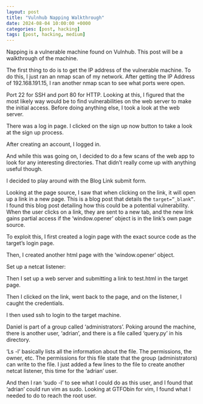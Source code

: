 ```yaml
---
layout: post
title: "Vulnhub Napping Walkthrough"
date: 2024-08-04 10:00:00 +0000
categories: [post, hacking]
tags: [post, hacking, medium]
---
```


Napping is a vulnerable machine found on Vulnhub. This post will be a walkthrough of the machine.


The first thing to do is to get the IP address of the vulnerable machine. To do this, I just ran an nmap scan of my network. After getting the IP Address of 192.168.191.15, I ran another nmap scan to see what ports were open.


Port 22 for SSH and port 80 for HTTP. Looking at this, I figured that the most likely way would be to find vulnerabilities on the web server to make the initial access. Before doing anything else, I took a look at the web server.


There was a log in page. I clicked on the sign up now button to take a look at the sign up process.



After creating an account, I logged in.


And while this was going on, I decided to do a few scans of the web app to look for any interesting directories. That didn’t really come up with anything useful though.



I decided to play around with the Blog Link submit form.



Looking at the page source, I saw that when clicking on the link, it will open up a link in a new page. This is a blog post that details the `target=”_blank”`. I found this blog post detailing how this could be a potential vulnerability. When the user clicks on a link, they are sent to a new tab, and the new link gains partial access if the ‘window.opener’ object is in the link’s own page source.

To exploit this, I first created a login page with the exact source code as the target’s login page.


Then, I created another html page with the ‘window.opener’ object.


Set up a netcat listener:


Then I set up a web server and submitting a link to test.html in the target page.


Then I clicked on the link, went back to the page, and on the listener, I caught the credentials.


I then used ssh to login to the target machine.


Daniel is part of a group called ‘administrators’. Poking around the machine, there is another user, ‘adrian’, and there is a file called ‘query.py’ in his directory.


‘Ls -l’ basically lists all the information about the file. The permissions, the owner, etc. The permissions for this file state that the group (administrators) can write to the file. I just added a few lines to the file to create another netcat listener, this time for the ‘adrian’ user.


And then I ran ‘sudo -l’ to see what I could do as this user, and I found that ‘adrian’ could run vim as sudo. Looking at GTFObin for vim, I found what I needed to do to reach the root user.

